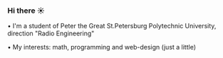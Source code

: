 ###                                  Hi there ☀️

• I'm a student of Peter the Great St.Petersburg Polytechnic University, direction "Radio Engineering"

• My interests: math, programming and web-design (just a little)
